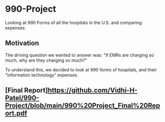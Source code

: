 # 990-Project
Looking at 990 Forms of all the hospitals in the U.S. and comparing expenses. 

## Motivation
The driving question we wanted to answer was: "If EMRs are charging so much, why are they charging so much?"

To understand this, we decided to look at 990 forms of hospitals, and their "information technology" expenses.

## [Final Report]https://github.com/Vidhi-H-Patel/990-Project/blob/main/990%20Project_Final%20Report.pdf
